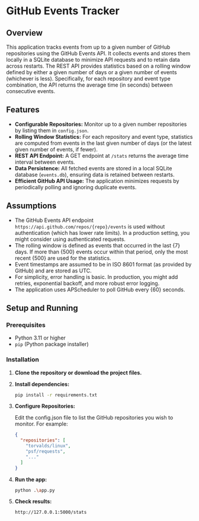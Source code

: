 # GitHub Events Tracker

## Overview

This application tracks events from up to a given number of GitHub repositories using the GitHub Events API. It collects events and stores them locally in a SQLite database to minimize API requests and to retain data across restarts. The REST API provides statistics based on a rolling window defined by either a given number of days or a given number of events (whichever is less). Specifically, for each repository and event type combination, the API returns the average time (in seconds) between consecutive events.

## Features

- **Configurable Repositories:** Monitor up to a given number repositories by listing them in `config.json`.
- **Rolling Window Statistics:** For each repository and event type, statistics are computed from events in the last given number of days (or the latest given number of events, if fewer).
- **REST API Endpoint:** A GET endpoint at `/stats` returns the average time interval between events.
- **Data Persistence:** All fetched events are stored in a local SQLite database (`events.db`), ensuring data is retained between restarts.
- **Efficient GitHub API Usage:** The application minimizes requests by periodically polling and ignoring duplicate events.

## Assumptions

- The GitHub Events API endpoint `https://api.github.com/repos/{repo}/events` is used without authentication (which has lower rate limits). In a production setting, you might consider using authenticated requests.
- The rolling window is defined as events that occurred in the last {7} days. If more than {500} events occur within that period, only the most recent {500} are used for the statistics.
- Event timestamps are assumed to be in ISO 8601 format (as provided by GitHub) and are stored as UTC.
- For simplicity, error handling is basic. In production, you might add retries, exponential backoff, and more robust error logging.
- The application uses APScheduler to poll GitHub every {60} seconds.

## Setup and Running

### Prerequisites

- Python 3.11 or higher
- `pip` (Python package installer)

### Installation

1. **Clone the repository or download the project files.**

2. **Install dependencies:**

   ```bash
   pip install -r requirements.txt
   
3. **Configure Repositories:**

   Edit the config.json file to list the GitHub repositories you wish to monitor. For example:
   ```json
   {
     "repositories": [
       "torvalds/linux",
       "psf/requests",
       "..."
     ]
   }
   ```
   
4. **Run the app:**

   ```bash
   python .\app.py

5. **Check results:**

   ```browser
   http://127.0.0.1:5000/stats
